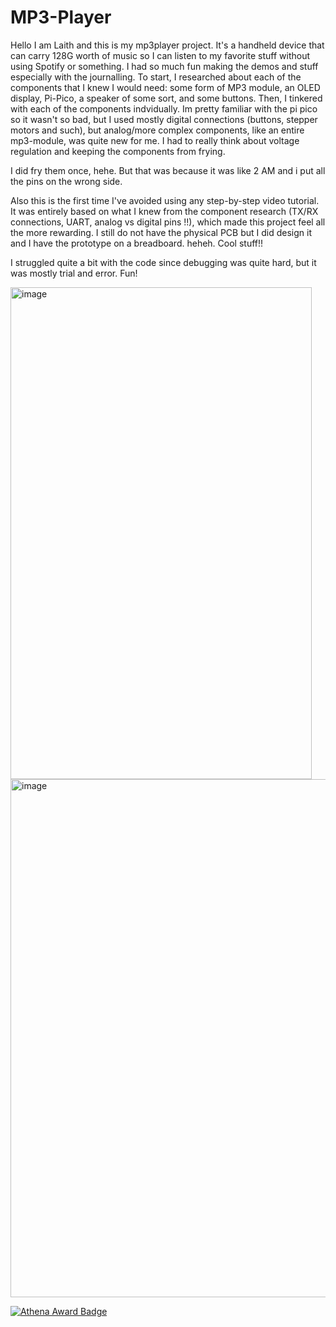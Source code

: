 # MP3-Player 

Hello I am Laith and this is my mp3player project. It's a handheld device that can carry 128G worth of music so I can listen to my favorite stuff without using Spotify or something. I had so much fun making the demos and stuff
especially with the journalling. To start, I researched about each of the components that I knew I would need: some form of MP3 module, an OLED display, Pi-Pico, a speaker of some sort, and some buttons. Then, I tinkered
with each of the components indvidually. Im pretty familiar with the pi pico so it wasn't so bad, but I used mostly digital connections (buttons, stepper motors and such), but analog/more complex components, like an entire mp3-module, was quite 
new for me. I had to really think about voltage regulation and keeping the components from frying.

I did fry them once, hehe. But that was because it was like 2 AM and i put all the pins on the wrong side.

Also this is the first time I've avoided using any step-by-step video tutorial. It was entirely based on what I knew from the component research (TX/RX connections, UART, analog vs digital pins !!), which made this project feel all the more
rewarding. I still do not have the physical PCB but I did design it and I have the prototype on a breadboard. heheh. Cool stuff!!

I struggled quite a bit with the code since debugging was quite hard, but it was mostly trial and error. Fun! 

<img width="482" height="787" alt="image" src="https://github.com/user-attachments/assets/bc9ca951-93be-47cd-bb1a-9b5d17611f34" />

<img width="1296" height="829" alt="image" src="https://github.com/user-attachments/assets/b43d5718-67bc-4108-8038-5bfc8be9b83b" />

[![Athena Award Badge](https://img.shields.io/endpoint?url=https%3A%2F%2Faward.athena.hackclub.com%2Fapi%2Fbadge)](https://award.athena.hackclub.com?utm_source=readme)
